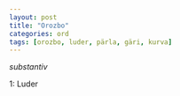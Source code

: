 ```yaml
---
layout: post
title: "Orozbo"
categories: ord
tags: [orozbo, luder, pärla, gäri, kurva]
---
```


*substantiv*

1: Luder
